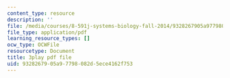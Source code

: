 ```yaml
---
content_type: resource
description: ''
file: /media/courses/8-591j-systems-biology-fall-2014/9328267905a97798082d5ece4162f753_a8Fbmj4nIxY.pdf
file_type: application/pdf
learning_resource_types: []
ocw_type: OCWFile
resourcetype: Document
title: 3play pdf file
uid: 93282679-05a9-7798-082d-5ece4162f753
---
```

